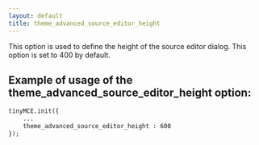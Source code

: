 ```yaml
---
layout: default
title: theme_advanced_source_editor_height
---
```


This option is used to define the height of the source editor dialog. This option is set to 400 by default.

## Example of usage of the theme_advanced_source_editor_height option:

```html
tinyMCE.init({
	...
	theme_advanced_source_editor_height : 600
});

```